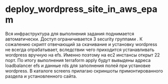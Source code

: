 # deploy_wordpress_site_in_aws_epam

Вся инфраструктура для выполнения задания поднимается автоматически. Доступ ограничивается 3 security группами .
К сожалению скрипт отвечающий за скачивание и установку wordpress не всегда отрабатывает, вследствии чего приходится устанавливать wordpress вручную на efs. Именно поэтому на ec2 инстансы открыт 22 порт. По итогу выполнения terraform apply будут вывыдены адреса loadbalancer efs и данные rds для заполнения полей при установке wordpress.
В каталоге screens прилагаю скриншоты примонтированного раздела и установленного сайта. 

